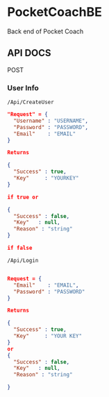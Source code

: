 # PocketCoachBE
Back end of Pocket Coach


## API DOCS
POST
### User Info
`/Api/CreateUser`
```json
"Request" = {
  "Username" : "USERNAME",
  "Password" : "PASSWORD",
  "Email"    : "EMAIL"
}

Returns

{
  "Success" : true,
  "Key"     : "YOURKEY"
}

if true or

{
  "Success" : false,
  "Key"   : null,
  "Reason" : "string"
}

if false

```

`/Api/Login`
```json

Request = {
  "Email"    : "EMAIL",
  "Password" : "PASSWORD"
}

Returns

{
  "Success" : true,
  "Key"     : "YOUR KEY"
}
or
{
  "Success" : false,
  "Key"   : null,
  "Reason" : "string"

}

```

